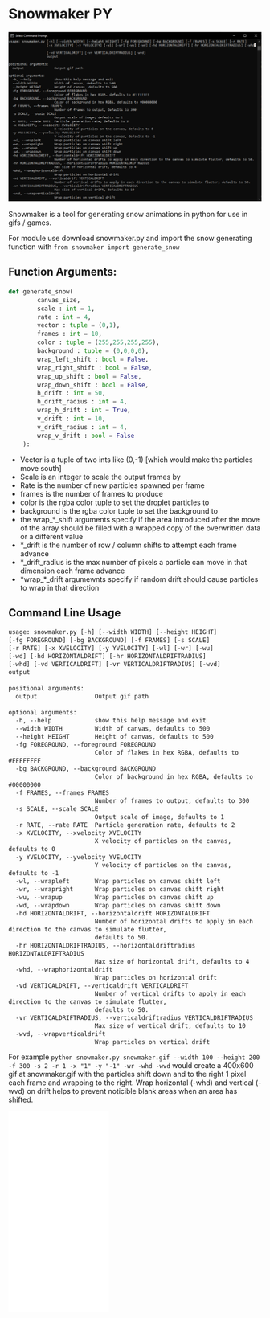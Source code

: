 # Snowmaker PY
[![Snowmaker PY](https://raw.githubusercontent.com/LyfeOnEdge/snowmaker/main/console.png)]()

Snowmaker is a tool for generating snow animations in python for use in gifs / games.

For module use download snowmaker.py and import the snow generating function with `from snowmaker import generate_snow`

## Function Arguments:
```py
def generate_snow(
		canvas_size,
		scale : int = 1,
		rate : int = 4,
		vector : tuple = (0,1),
		frames : int = 10,
		color : tuple = (255,255,255,255),
		background : tuple = (0,0,0,0),
		wrap_left_shift : bool = False,
		wrap_right_shift : bool = False,
		wrap_up_shift : bool = False,
		wrap_down_shift : bool = False,
		h_drift : int = 50,
		h_drift_radius : int = 4,
		wrap_h_drift : int = True,
		v_drift : int = 10,
		v_drift_radius : int = 4,
		wrap_v_drift : bool = False
	):

```

- Vector is a tuple of two ints like (0,-1) [which would make the particles move south]
- Scale is an integer to scale the output frames by
- Rate is the number of new particles spawned per frame
- frames is the number of frames to produce
- color is the rgba color tuple to set the droplet particles to
- background is the rgba color tuple to set the background to
- the wrap_*_shift arguments specify if the area introduced after the move of the array should be filled with a wrapped copy of the overwritten data or a different value
- \*_drift is the number of row / column shifts to attempt each frame advance
- \*_drift_radius is the max number of pixels a particle can move in that dimension each frame advance
- \*wrap_*_drift argumewnts specify if random drift should cause particles to wrap in that direction



## Command Line Usage

```
usage: snowmaker.py [-h] [--width WIDTH] [--height HEIGHT] 
[-fg FOREGROUND] [-bg BACKGROUND] [-f FRAMES] [-s SCALE]
[-r RATE] [-x XVELOCITY] [-y YVELOCITY] [-wl] [-wr] [-wu] 
[-wd] [-hd HORIZONTALDRIFT] [-hr HORIZONTALDRIFTRADIUS]
[-whd] [-vd VERTICALDRIFT] [-vr VERTICALDRIFTRADIUS] [-wvd]
output

positional arguments:
  output                Output gif path

optional arguments:
  -h, --help            show this help message and exit
  --width WIDTH         Width of canvas, defaults to 500
  --height HEIGHT       Height of canvas, defaults to 500
  -fg FOREGROUND, --foreground FOREGROUND
                        Color of flakes in hex RGBA, defaults to #FFFFFFFF
  -bg BACKGROUND, --background BACKGROUND
                        Color of background in hex RGBA, defaults to #00000000
  -f FRAMES, --frames FRAMES
                        Number of frames to output, defaults to 300
  -s SCALE, --scale SCALE
                        Output scale of image, defaults to 1
  -r RATE, --rate RATE  Particle generation rate, defaults to 2
  -x XVELOCITY, --xvelocity XVELOCITY
                        X velocity of particles on the canvas, defaults to 0
  -y YVELOCITY, --yvelocity YVELOCITY
                        Y velocity of particles on the canvas, defaults to -1
  -wl, --wrapleft       Wrap particles on canvas shift left
  -wr, --wrapright      Wrap particles on canvas shift right
  -wu, --wrapup         Wrap particles on canvas shift up
  -wd, --wrapdown       Wrap particles on canvas shift down
  -hd HORIZONTALDRIFT, --horizontaldrift HORIZONTALDRIFT
                        Number of horizontal drifts to apply in each direction to the canvas to simulate flutter,
                        defaults to 50.
  -hr HORIZONTALDRIFTRADIUS, --horizontaldriftradius HORIZONTALDRIFTRADIUS
                        Max size of horizontal drift, defaults to 4
  -whd, --wraphorizontaldrift
                        Wrap particles on horizontal drift
  -vd VERTICALDRIFT, --verticaldrift VERTICALDRIFT
                        Number of vertical drifts to apply in each direction to the canvas to simulate flutter,
                        defaults to 50.
  -vr VERTICALDRIFTRADIUS, --verticaldriftradius VERTICALDRIFTRADIUS
                        Max size of vertical drift, defaults to 10
  -wvd, --wrapverticaldrift
                        Wrap particles on vertical drift
```

For example `python snowmaker.py snowmaker.gif --width 100 --height 200 -f 300 -s 2 -r 1 -x "1" -y "-1" -wr -whd -wvd` would create a 400x600 gif at snowmaker.gif with the particles shift down and to the right 1 pixel each frame and wrapping to the right. Wrap horizontal (-whd) and vertical (-wvd) on drift helps to prevent noticible blank areas when an area has shifted.

[![Snowmaker GIF](https://raw.githubusercontent.com/LyfeOnEdge/snowmaker/main/snowmaker.gif)]()